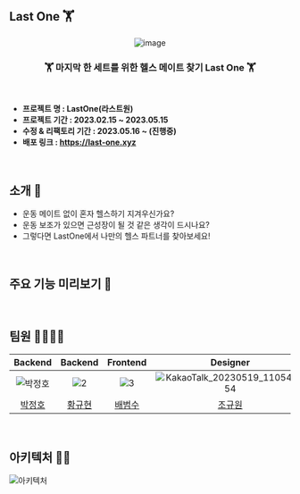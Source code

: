 ## Last One 🏋

<div align="center">
  
  ![image](https://github.com/Jeongho0805/demotest/assets/96610382/90ba03e8-8c38-4b20-9538-a02e261a6349)
  ### 🏋 마지막 한 세트를 위한 헬스 메이트 찾기 Last One 🏋

</div>
  


<br/>

- **프로젝트 명 : LastOne(라스트원)**
- **프로젝트 기간 : 2023.02.15 ~ 2023.05.15**
- **수정 & 리팩토리 기간 : 2023.05.16 ~ (진행중)**
- **배포 링크 : https://last-one.xyz**

<br/>

## 소개 :information_desk_person:

- 운동 메이트 없이 혼자 헬스하기 지겨우신가요?
- 운동 보조가 있으면 근성장이 될 것 같은 생각이 드시나요?
- 그렇다면 LastOne에서 나만의 헬스 파트너를 찾아보세요!

<br/>

## 주요 기능 미리보기 👀


</br>

## 팀원 👨‍👨‍👧‍👧

|                                                Backend                                                |                                                                                                            Backend                                                                                                            |                                                                       Frontend                                                                        |                     Designer                     |
|:-----------------------------------------------------------------------------------------------------:|:-----------------------------------------------------------------------------------------------------------------------------------------------------------------------------------------------------------------------------:|:-----------------------------------------------------------------------------------------------------------------------------------------------------:|:------------------------------------------------:|
| ![박정호](https://github.com/Jeongho0805/demotest/assets/96610382/8f52eb92-358e-4669-972c-e88fa22e7cf5)  |                                               ![2](https://github.com/Jeongho0805/demotest/assets/96610382/307bf0a8-041c-4155-b5aa-1de75849681a)                                                                              |                          ![3](https://github.com/Jeongho0805/demotest/assets/96610382/ad1ac2e4-c43e-4ac0-adda-29b36c035a7c)                           |          ![KakaoTalk_20230519_110549854](https://github.com/Jeongho0805/demotest/assets/96610382/9e3af87b-358d-44ab-812e-07d200b69380)                                        |
|                                 [박정호](https://github.com/Jeongho0805)                                 |                                                                                              [황규현](https://github.com/beetrbgus)                                                                                              |                                                            [배범수](https://github.com/Bsfla)                                                            | [조규원](https://www.behance.net/ku_oni/moodboards) |


</br>

## 아키텍처 👨‍💻

![아키텍처](https://github.com/Jeongho0805/demotest/assets/96610382/2d4d542f-7436-4e41-b01f-b8071def066e)









